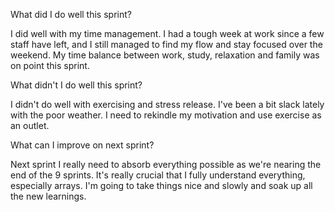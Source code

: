 What did I do well this sprint?

I did well with my time management. I had a tough week at work since a few staff have left, and I still managed to find my flow and stay focused over the weekend. My time balance between work, study, relaxation and family was on point this sprint.

What didn't I do well this sprint?

I didn't do well with exercising and stress release. I've been a bit slack lately with the poor weather. I need to rekindle my motivation and use exercise as an outlet. 

What can I improve on next sprint?

Next sprint I really need to absorb everything possible as we're nearing the end of the 9 sprints. It's really crucial that I fully understand everything, especially arrays. I'm going to take things nice and slowly and soak up all the new learnings. 